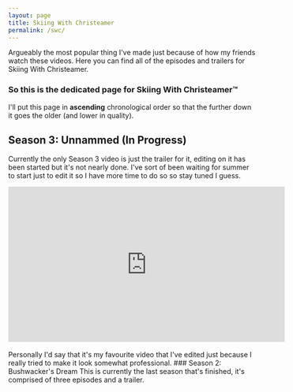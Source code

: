 ```yaml
---
layout: page
title: Skiing With Christeamer
permalink: /swc/
---
```


Argueably the most popular thing I've made just because of how my friends watch these videos. Here you can find all of the episodes and trailers for Skiing With Christeamer.

### So this is the dedicated page for Skiing With Christeamer™

I'll put this page in **ascending** chronological order so that the further down it goes the older (and lower in quality).
## Season 3: Unnammed (In Progress)
Currently the only Season 3 video is just the trailer for it, editing on it has been started but it's not nearly done. I've sort of been waiting for summer to start just to edit it so I have more time to do so so stay tuned I guess.

<div style="text-align: center;"><iframe width="560" height="315" src="https://www.youtube.com/embed/h8uz0BFf-X8" title="YouTube video player" frameborder="0" allow="accelerometer; autoplay; clipboard-write; encrypted-media; gyroscope; picture-in-picture" allowfullscreen></iframe></div>
<br>
Personally I'd say that it's my favourite video that I've edited just because I really tried to make it look somewhat professional.
### Season 2: Bushwacker's Dream
This is currently the last season that's finished, it's comprised of three episodes and a trailer.

